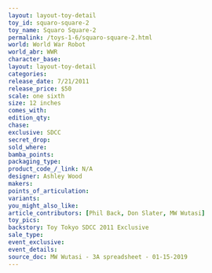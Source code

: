 ```yaml
---
layout: layout-toy-detail 
toy_id: squaro-square-2
toy_name: Squaro Square-2
permalink: /toys-1-6/squaro-square-2.html
world: World War Robot
world_abr: WWR
character_base: 
layout: layout-toy-detail
categories: 
release_date: 7/21/2011
release_price: $50 
scale: one sixth
size: 12 inches
comes_with: 
edition_qty: 
chase: 
exclusive: SDCC
secret_drop: 
sold_where: 
bamba_points: 
packaging_type: 
product_code_/_link: N/A
designer: Ashley Wood
makers: 
points_of_articulation: 
variants: 
you_might_also_like: 
article_contributors: [Phil Back, Don Slater, MW Wutasi]
toy_pics: 
backstory: Toy Tokyo SDCC 2011 Exclusive
sale_type: 
event_exclusive: 
event_details: 
source_doc: MW Wutasi - 3A spreadsheet - 01-15-2019
---
```

